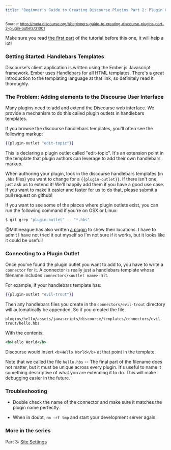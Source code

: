 ```yaml
---
title: "Beginner's Guide to Creating Discourse Plugins Part 2: Plugin Outlets"
---
```


<small class="doc-source">Source: https://meta.discourse.org/t/beginners-guide-to-creating-discourse-plugins-part-2-plugin-outlets/31001</small>

Make sure you read [the first part](https://meta.discourse.org/t/beginners-guide-to-creating-discourse-plugins/30515) of the tutorial before this one, it will help a lot!

### Getting Started: Handlebars Templates

Discourse's client application is written using the Ember.js Javascript framework. Ember uses [Handlebars](http://guides.emberjs.com/v1.12.0/templates/handlebars-basics/) for all HTML templates. There's a great introduction to the templating language at that link, so definitely read it thoroughly.

### The Problem: Adding elements to the Discourse User Interface

Many plugins need to add and extend the Discourse web interface. We provide a mechanism to do this called plugin outlets in handlebars templates.

If you browse the discourse handlebars templates, you'll often see the following markup:

```handlebars
{{plugin-outlet "edit-topic"}}
```

This is declaring a plugin outlet called "edit-topic". It's an extension point in the template that plugin authors can leverage to add their own handlebars markup.

When authoring your plugin, look in the discourse handlebars templates (in `.hbs` files) you want to change for a `{{plugin-outlet}}`. If there isn't one, just ask us to extend it! We'll happily add them if you have a good use case. If you want to make it easier and faster for us to do that, please submit a pull request on github!

If you want to see some of the places where plugin outlets exist, you can run the following command if you're on OSX or Linux:

```bash
$ git grep "plugin-outlet" -- "*.hbs"
```

@Mittineague has also written [a plugin](https://meta.discourse.org/t/plugin-outlet-locations/29589) to show their locations. I have to admit I have not tried it out myself so I'm not sure if it works, but it looks like it could be useful!

### Connecting to a Plugin Outlet

Once you've found the plugin outlet you want to add to, you have to write a `connector` for it.  A connector is really just a handlebars template whose filename includes `connectors/<outlet name>` in it.

For example, if your handlebars template has:

```handlebars
{{plugin-outlet "evil-trout"}}
```

Then any handlebars files you create in the `connectors/evil-trout` directory
will automatically be appended. So if you created the file:

`plugins/hello/assets/javascripts/discourse/templates/connectors/evil-trout/hello.hbs`

With the contents:

```handlebars
<b>Hello World</b>
```

Discourse would insert `<b>Hello World</b>` at that point in the template.

Note that we called the file `hello.hbs` -- The final part of the filename does not matter, but it must be unique across every plugin. It's useful to name it something descriptive of what you are extending it to do. This will make debugging easier in the future.

### Troubleshooting

- Double check the name of the connector and make sure it matches the plugin name perfectly. 

- When in doubt, `rm -rf tmp` and start your development server again.

### More in the series

Part 3: [Site Settings](https://meta.discourse.org/t/beginners-guide-to-creating-discourse-plugins-part-3-custom-settings/31115)
